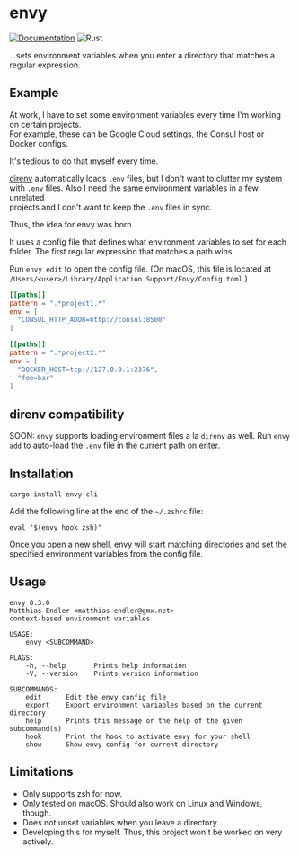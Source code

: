 # envy

[![Documentation](https://docs.rs/envy-cli/badge.svg)](https://docs.rs/envy-cli/)
![Rust](https://github.com/mre/envy/workflows/Rust/badge.svg)

...sets environment variables when you enter a directory that matches a regular
expression.

## Example

At work, I have to set some environment variables every time I'm working on certain projects.  
For example, these can be Google Cloud settings, the Consul host or Docker configs.

It's tedious to do that myself every time. 

[direnv] automatically loads `.env` files, but I don't want to clutter my system  
with `.env` files. Also I need the same environment variables in a few unrelated  
projects and I don't want to keep the `.env` files in sync. 

Thus, the idea for envy was born.

It uses a config file that defines what environment variables to set for each folder.
The first regular expression that matches a path wins.

Run `envy edit` to open the config file.
(On macOS, this file is located at `/Users/<user>/Library/Application Support/Envy/Config.toml`.)

```toml
[[paths]]
pattern = ".*project1.*"
env = [
  "CONSUL_HTTP_ADDR=http://consul:8500"
]

[[paths]]
pattern = ".*project2.*"
env = [
  "DOCKER_HOST=tcp://127.0.0.1:2376",
  "foo=bar"
]
```

## direnv compatibility

SOON: 
`envy` supports loading environment files a la `direnv` as well.
Run `envy add` to auto-load the `.env` file in the current path
on enter.

## Installation

```
cargo install envy-cli
```

Add the following line at the end of the `~/.zshrc` file:

```
eval "$(envy hook zsh)"
```

Once you open a new shell, envy will start matching directories and set the specified
environment variables from the config file.

## Usage

```
envy 0.3.0
Matthias Endler <matthias-endler@gmx.net>
context-based environment variables

USAGE:
    envy <SUBCOMMAND>

FLAGS:
    -h, --help       Prints help information
    -V, --version    Prints version information

SUBCOMMANDS:
    edit      Edit the envy config file
    export    Export environment variables based on the current directory
    help      Prints this message or the help of the given subcommand(s)
    hook      Print the hook to activate envy for your shell
    show      Show envy config for current directory
```

## Limitations

* Only supports zsh for now.
* Only tested on macOS. Should also work on Linux and Windows, though.
* Does not unset variables when you leave a directory.
* Developing this for myself. Thus, this project won't be worked on very actively.

[direnv]: https://direnv.net/
